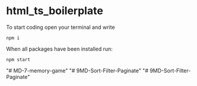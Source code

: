 # html_ts_boilerplate
To start coding open your terminal and write
```
npm i
```

When all packages have been installed run:
```
npm start
```
"# MD-7-memory-game" 
"# 9MD-Sort-Filter-Paginate" 
"# 9MD-Sort-Filter-Paginate" 
